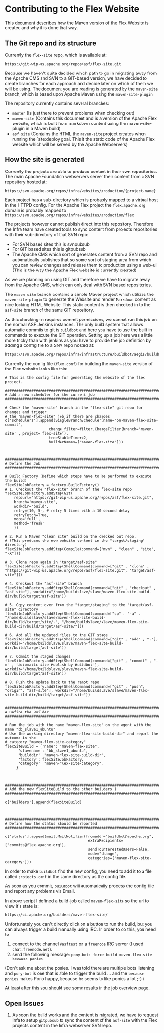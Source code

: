 # Contributing to the Flex Website

This document describes how the Maven version of the Flex Website is created and why it is done that way.

## The Git repo and its structure
 
Currently the `flex-site` repo, which is available at:
    
    https://git-wip-us.apache.org/repos/asf/flex-site.git
    
Because we haven't quite decided which path to go in migrating away from the Apache CMS and SVN to a GIT-based version, we have decided to create branches for each approach and decide later on which of them we will be using. The document you are reading is generated by the `maven-site` branch, which is based upon Apache Maven using the `maven-site-plugin`

The repository currently contains several branches:

- `master` (Is just there to prevent problems when checking out)
- `maven-site` (Contains this document and is a version of the Apache Flex website, which is built from markdown content using the maven-site-plugin in a Maven build)
- `asf-site` (Contains the HTML the `maven-site` project creates when running the `site:deploy goal. This it the static code of the Apache Flex website which will be served by the Apache Webservers)

## How the site is generated

Currently the projects are able to produce content in their own repositories. The main Apache Foundation webservers server their content from a SVN repository hosted at:

    https://svn.apache.org/repos/infra/websites/production/{project-name}
    
Each project has a sub-directory which is probably mapped to a virtual host in the HTTPD config. For the Apache Flex project the `flex.apache.org` domain is probably mapped to `https://svn.apache.org/repos/infra/websites/production/flex`

The projects however cannot publish direct into this repository. Therefore the Infra team have created tools to sync content from projects repositories with their sub-directory of that SVN repo:

- For SVN based sites this is svnpubsub
- For GIT based sites this is gitpubsub
- The Apache CMS which sort of generates content from a SVN repo and automatically publishes that so some sort of staging area from which you can review changes and release them to production using a web-ui (This is the way the Apache Flex website is currently created)

As we are planning on using GIT and therefore we have to migrate away from the Apache CMS, which can only deal with SVN based repositories.

The `maven-site` branch contains a simple Maven project which utilizes the `maven-site-plugin` to generate the Website and render `Markdown` content as nice looking HTML Website.
This static content is then checked in to the `asf-site` branch of the same GIT repository.

As this checking-in requires commit permissions, we cannot run this job on the normal ASF Jenkins instances. The only build system that allows automatic commits to git is `buildbot` and here you have to use the built in commands to execute the GIT operation. Setting up a job here was a little more tricky than with jenkins as you have to provide the job definition by adding a config file to a SNV repo hosted at:

    https://svn.apache.org/repos/infra/infrastructure/buildbot/aegis/buildmaster/master1/projects

Currently the config file (`flex.conf`) for building the `maven-site` version of the Flex website looks like this:

````
# This is the config file for generating the website of the flex project.

#########################################################################################
# Add a new scheduler for the current job
#########################################################################################

# Check the "maven-site" branch in the "flex-site" git repo for changes and trigger
# the "maven-flex-site" job if there are changes
c['schedulers'].append(SingleBranchScheduler(name="on-maven-flex-site-commit",
                    change_filter=filter.ChangeFilter(branch='maven-site' , project='flex-site'),
                    treeStableTimer=2,
                    builderNames=["maven-flex-site"]))



#########################################################################################
# Define the Job
#########################################################################################

# Build Factory (Define which steps have to be performed to execute the build)
flexSiteJobFactory = factory.BuildFactory()
# 1. Checkout the "flex-site" branch of the flex-site repo
flexSiteJobFactory.addStep(Git(
    repourl="https://git-wip-us.apache.org/repos/asf/flex-site.git",
    branch='maven-site',
    workdir="build",
    retry=(10, 5), # retry 5 times with a 10 second delay
    retryFetch=True,
    mode='full',
    method='fresh'
    ))

# 2. Run a Maven "clean site" build on the checked out repo.
# (This produces the new website content in the "target/staging" directory)
flexSiteJobFactory.addStep(Compile(command=["mvn" , "clean" , "site", "-X"]))

# 3. Clone repo again in "target/asf-site"
flexSiteJobFactory.addStep(ShellCommand(command=["git" , "clone" , "https://git-wip-us.apache.org/repos/asf/flex-site.git", "target/asf-site"]))

# 4. Checkout the "asf-site" branch
flexSiteJobFactory.addStep(ShellCommand(command=["git" , "checkout" , "asf-site"], workdir="/home/buildslave/slave/maven-flex-site-build-dir/build/target/asf-site"))

# 5. Copy content over from the "target/staging" to the "target/asf-site" directory
flexSiteJobFactory.addStep(ShellCommand(command=["cp" , "-a" , "/home/buildslave/slave/maven-flex-site-build-dir/build/target/site/.", "/home/buildslave/slave/maven-flex-site-build-dir/build/target/asf-site/"]))

# 6. Add all the updated files to the GIT stage
flexSiteJobFactory.addStep(ShellCommand(command=["git" , "add" , "."], workdir="/home/buildslave/slave/maven-flex-site-build-dir/build/target/asf-site"))

# 7. Commit the staged changes
flexSiteJobFactory.addStep(ShellCommand(command=["git" , "commit" , "-m" , "Automatic Site Publish by Buildbot"], workdir="/home/buildslave/slave/maven-flex-site-build-dir/build/target/asf-site"))

# 8. Push the update back to the remot repo
flexSiteJobFactory.addStep(ShellCommand(command=["git" , "push", "origin", "asf-site"], workdir="/home/buildslave/slave/maven-flex-site-build-dir/build/target/asf-site"))


#########################################################################################
# Define the Builder
#########################################################################################

# Run the job with the name "maven-flex-site" on the agent with the name "bb_slave1_ubuntu"
# Use the working directory "maven-flex-site-build-dir" and report the outcome in the
# category "maven-flex-site-category"
flexSiteBuild = {'name': "maven-flex-site",
      'slavename': "bb_slave1_ubuntu",
      'builddir': "maven-flex-site-build-dir",
      'factory': flexSiteJobFactory,
      'category': "maven-flex-site-category",
     }



#########################################################################################
# Add the new flexSiteBuild to the other builders (
#########################################################################################

c['builders'].append(flexSiteBuild)



#########################################################################################
# Define how the status should be reported
#########################################################################################

c['status'].append(mail.MailNotifier(fromaddr="buildbot@apache.org",
                                      extraRecipients=["commits@flex.apache.org"],
                                      sendToInterestedUsers=False,
                                      mode="change",
                                      categories=["maven-flex-site-category"]))
````

In order to make `buildbot` find the new config, you need to add it to a file called `projects.conf` in the same directory as the config file. 

As soon as you commit, `buildbot` will automatically process the config file and report any problems via Email.

In above script I defined a build-job called `maven-flex-site` so the url to view it's state is:

    https://ci.apache.org/builders/maven-flex-site/

Unfortunately you can't directly click on a button to run the build, but you can always trigger a build manually using IRC.
In order to do this, you need to 

1. connect to the channel `#asftest` on a `freenode` IRC server (I used `chat.freenode.net`).
2. send the following message: `pony-bot: force build maven-flex-site because ponies`

(Don't ask me about the ponies. I was told there are multiple bots listening and `pony-bot` is one that is able to trigger the build ... and the `because ponies` makes Pono happy, because he seems to like ponies a lot ;-) )

At least after this you should see some results in the job overview page.

## Open Issues

1. As soon the build works and the content is migrated, we have to request Infa to setup `gitpubsub` to sync the content of the `asf-site` with the Flex projects content in the Infra webserver SVN repo.

